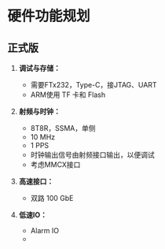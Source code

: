 # 硬件功能规划

## 正式版
1. **调试与存储：**  
   - 需要FTx232，Type-C，接JTAG、UART
   - ARM使用 TF 卡和 Flash  

2. **射频与时钟：**  
   - 8T8R，SSMA，单侧
   - 10 MHz  
   - 1 PPS  
   - 时钟输出信号由射频接口输出，以便调试
   - 考虑MMCX接口

3. **高速接口：**  
   - 双路 100 GbE  

4. **低速IO：**  
   - Alarm IO  
   - 

